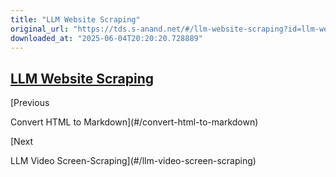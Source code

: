 ```yaml
---
title: "LLM Website Scraping"
original_url: "https://tds.s-anand.net/#/llm-website-scraping?id=llm-website-scraping"
downloaded_at: "2025-06-04T20:20:20.728889"
---
```


[LLM Website Scraping](#/llm-website-scraping?id=llm-website-scraping)
----------------------------------------------------------------------

[Previous

Convert HTML to Markdown](#/convert-html-to-markdown)

[Next

LLM Video Screen-Scraping](#/llm-video-screen-scraping)